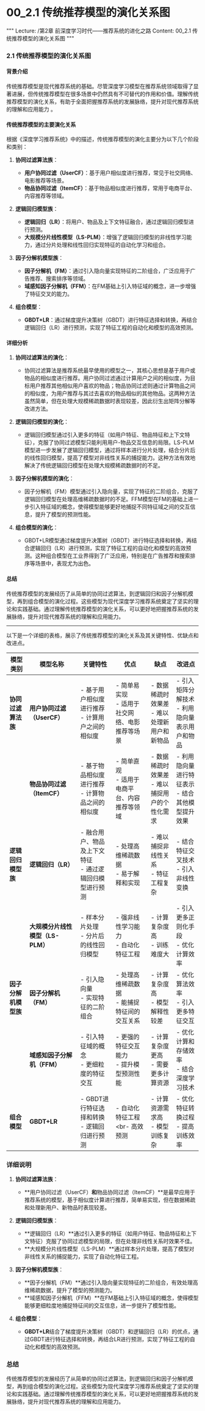 # 00_2.1 传统推荐模型的演化关系图

"""
Lecture: /第2章 前深度学习时代——推荐系统的进化之路
Content: 00_2.1 传统推荐模型的演化关系图
"""

### 2.1 传统推荐模型的演化关系图

#### 背景介绍

传统推荐模型是现代推荐系统的基础。尽管深度学习模型在推荐系统领域取得了显著进展，但传统推荐模型在很多场景中仍然具有不可替代的作用和价值。理解传统推荐模型的演化关系，有助于全面把握推荐系统的发展脉络，提升对现代推荐系统的理解和应用能力  。

#### 传统推荐模型的主要演化关系

根据《深度学习推荐系统》中的描述，传统推荐模型的演化主要分为以下几个阶段和类别：

1. **协同过滤算法族**：
   - **用户协同过滤（UserCF）**：基于用户相似度进行推荐，常见于社交网络、电影推荐等场景。
   - **物品协同过滤（ItemCF）**：基于物品相似度进行推荐，常用于电商平台、内容推荐等领域。

2. **逻辑回归模型族**：
   - **逻辑回归（LR）**：将用户、物品及上下文特征融合，通过逻辑回归模型进行预测。
   - **大规模分片线性模型（LS-PLM）**：增强了逻辑回归模型的非线性学习能力，通过分片处理和线性回归实现特征的自动化学习和组合。

3. **因子分解机模型族**：
   - **因子分解机（FM）**：通过引入隐向量实现特征的二阶组合，广泛应用于广告推荐、搜索排序等领域。
   - **域感知因子分解机（FFM）**：在FM基础上引入特征域的概念，进一步增强了特征交叉的能力。

4. **组合模型**：
   - **GBDT+LR**：通过梯度提升决策树（GBDT）进行特征选择和转换，再结合逻辑回归（LR）进行预测，实现了特征工程的自动化和模型的高效预测。

#### 详细分析

1. **协同过滤算法的演化**：
   - 协同过滤算法是推荐系统最早使用的模型之一，其核心思想是基于用户或物品的相似度进行推荐。用户协同过滤通过计算用户之间的相似度，为目标用户推荐其他相似用户喜欢的物品；物品协同过滤则通过计算物品之间的相似度，为用户推荐与其过去喜欢的物品相似的其他物品。这两种方法虽然简单，但在处理大规模稀疏数据时表现较差，因此衍生出矩阵分解等改进方法。

2. **逻辑回归模型的演化**：
   - 逻辑回归模型通过引入更多的特征（如用户特征、物品特征和上下文特征），克服了协同过滤模型只能利用用户-物品交互信息的局限。LS-PLM模型进一步发展了逻辑回归模型，通过将样本进行分片处理，结合分片后的线性回归模型，提高了模型对非线性关系的捕捉能力。这种方法有效地解决了传统逻辑回归模型在处理大规模稀疏数据时的不足。

3. **因子分解机模型的演化**：
   - 因子分解机（FM）模型通过引入隐向量，实现了特征的二阶组合，克服了逻辑回归模型在处理高维稀疏数据时的不足。FFM模型在FM的基础上进一步引入特征域的概念，使得模型能够更好地捕捉不同特征域之间的交互信息，提升了模型的预测性能。

4. **组合模型的演化**：
   - GBDT+LR模型通过梯度提升决策树（GBDT）进行特征选择和转换，再结合逻辑回归（LR）进行预测，实现了特征工程的自动化和模型的高效预测。这种组合模型在工业界得到了广泛应用，特别是在广告推荐和搜索排序等场景中，表现尤为出色。

#### 总结

传统推荐模型的发展经历了从简单的协同过滤算法，到逻辑回归和因子分解机模型，再到组合模型的演化过程。这些模型为现代深度学习推荐系统奠定了坚实的理论和实践基础。通过理解传统推荐模型的演化关系，可以更好地把握推荐系统的发展脉络，提升对现代推荐系统的理解和应用能力。

---


以下是一个详细的表格，展示了传统推荐模型的演化关系及其关键特性、优缺点和改进点。

| 模型类别 | 模型名称 | 关键特性 | 优点 | 缺点 | 改进点 |
| --- | --- | --- | --- | --- | --- |
| **协同过滤算法族** | **用户协同过滤（UserCF）** | - 基于用户相似度进行推荐<br>- 计算用户之间的相似度 | - 简单易实现<br>- 适用于社交网络、电影推荐等场景 | - 数据稀疏时效果差<br>- 难以处理新用户和新物品 | - 引入矩阵分解技术<br>- 利用隐向量表示用户和物品 |
| | **物品协同过滤（ItemCF）** | - 基于物品相似度进行推荐<br>- 计算物品之间的相似度 | - 简单直观<br>- 适用于电商平台、内容推荐等领域 | - 数据稀疏时效果差<br>- 难以捕捉用户的个性化需求 | - 利用隐向量进行特征表示<br>- 结合其他模型提升效果 |
| **逻辑回归模型族** | **逻辑回归（LR）** | - 融合用户、物品及上下文特征<br>- 通过逻辑回归模型进行预测 | - 处理高维稀疏数据<br>- 易于解释和实现 | - 难以捕捉非线性关系<br>- 特征工程复杂 | - 结合特征交叉技术<br>- 引入非线性变换 |
| | **大规模分片线性模型（LS-PLM）** | - 样本分片处理<br>- 分片后的线性回归模型 | - 强非线性学习能力<br>- 自动化特征工程 | - 计算复杂度高<br>- 训练难度大 | - 引入更多正则化手段<br>- 优化计算效率 |
| **因子分解机模型族** | **因子分解机（FM）** | - 引入隐向量<br>- 实现特征的二阶组合 | - 处理高维稀疏数据<br>- 能捕捉特征间的交互关系 | - 计算复杂度高<br>- 模型解释性较差 | - 优化算法效率<br>- 引入更多特征交互 |
| | **域感知因子分解机（FFM）** | - 引入特征域的概念<br>- 更细粒度的特征交互 | - 更强的特征交互能力<br>- 提升模型预测性能 | - 计算复杂度更高<br>- 需要更多计算资源 | - 优化计算和存储效率<br>- 结合深度学习技术 |
| **组合模型** | **GBDT+LR** | - GBDT进行特征选择和转换<br>- 逻辑回归进行预测 | - 自动化特征工程<br- 高效预测 | - 计算资源需求高<br>- 模型训练复杂 | - 优化特征转换过程<br>- 提高训练效率 |

### 详细说明

1. **协同过滤算法族**：
   - **用户协同过滤（UserCF）**和**物品协同过滤（ItemCF）**是最早应用于推荐系统的模型，基于相似度计算进行推荐，简单易实现，但在数据稀疏和处理新用户、新物品时表现较差。

2. **逻辑回归模型族**：
   - **逻辑回归（LR）**通过引入更多的特征（如用户特征、物品特征和上下文特征）克服了协同过滤模型的局限，但在处理非线性关系时效果不佳。
   - **大规模分片线性模型（LS-PLM）**通过样本分片处理，提高了模型对非线性关系的捕捉能力，实现了自动化特征工程。

3. **因子分解机模型族**：
   - **因子分解机（FM）**通过引入隐向量实现特征的二阶组合，有效处理高维稀疏数据，提升了模型的预测能力。
   - **域感知因子分解机（FFM）**在FM基础上引入特征域的概念，使得模型能够更细粒度地捕捉特征间的交互信息，进一步提升了模型性能。

4. **组合模型**：
   - **GBDT+LR**结合了梯度提升决策树（GBDT）和逻辑回归（LR）的优点，通过GBDT进行特征选择和转换，再结合LR进行预测，实现了特征工程的自动化和模型的高效预测。

### 总结

传统推荐模型的发展经历了从简单的协同过滤算法，到逻辑回归和因子分解机模型，再到组合模型的演化过程。这些模型为现代深度学习推荐系统奠定了坚实的理论和实践基础。通过理解传统推荐模型的演化关系，可以更好地把握推荐系统的发展脉络，提升对现代推荐系统的理解和应用能力。